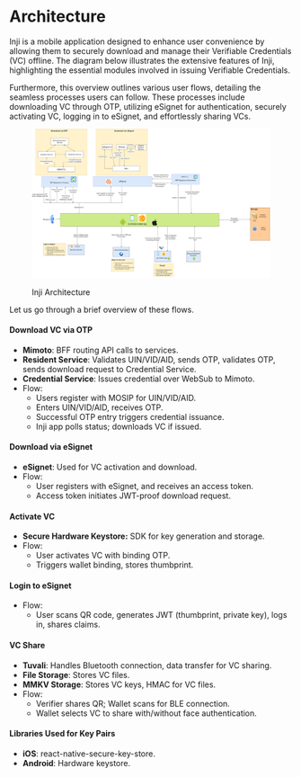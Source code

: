 # Architecture

Inji is a mobile application designed to enhance user convenience by allowing them to securely download and manage their Verifiable Credentials (VC) offline. The diagram below illustrates the extensive features of Inji, highlighting the essential modules involved in issuing Verifiable Credentials.

Furthermore, this overview outlines various user flows, detailing the seamless processes users can follow. These processes include downloading VC through OTP, utilizing eSignet for authentication, securely activating VC, logging in to eSignet, and effortlessly sharing VCs.

<figure><img src="../.gitbook/assets/Inji_Arch (1).png" alt=""><figcaption><p>Inji Architecture</p></figcaption></figure>

Let us go through a brief overview of these flows.

#### Download VC via OTP

* **Mimoto**: BFF routing API calls to services.
* **Resident Service**: Validates UIN/VID/AID, sends OTP, validates OTP, sends download request to Credential Service.
* **Credential Service**: Issues credential over WebSub to Mimoto.
* Flow:
  * Users register with MOSIP for UIN/VID/AID.
  * Enters UIN/VID/AID, receives OTP.
  * Successful OTP entry triggers credential issuance.
  * Inji app polls status; downloads VC if issued.

#### Download via eSignet

* **eSignet**: Used for VC activation and download.
* Flow:
  * User registers with eSignet, and receives an access token.
  * Access token initiates JWT-proof download request.

#### Activate VC

* **Secure Hardware Keystore:** SDK for key generation and storage.
* Flow:
  * User activates VC with binding OTP.
  * Triggers wallet binding, stores thumbprint.

#### &#x20;Login to eSignet

* Flow:
  * User scans QR code, generates JWT (thumbprint, private key), logs in, shares claims.

#### VC Share

* **Tuvali**: Handles Bluetooth connection, data transfer for VC sharing.
* **File Storage**: Stores VC files.
* **MMKV Storage**: Stores VC keys, HMAC for VC files.
* Flow:
  * Verifier shares QR; Wallet scans for BLE connection.
  * Wallet selects VC to share with/without face authentication.

#### Libraries Used for Key Pairs

* **iOS**: react-native-secure-key-store.
* **Android**: Hardware keystore.

